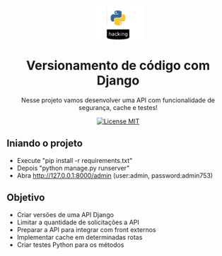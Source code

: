 <h1 align="center">
<br>
  <img src="https://github.com/Caiocof/caiocof/blob/main/python.png?raw=true" alt="PYTHON" width="120">
<br>
<br>
Versionamento de código com Django
</h1>

<p align="center">Nesse projeto vamos desenvolver uma API com funcionalidade de segurança, cache e testes!</p>


<p align="center">
  <a href="https://opensource.org/licenses/MIT">
    <img src="https://img.shields.io/badge/License-MIT-blue.svg" alt="License MIT">
  </a>
</p>

## Iniando o projeto

- Execute "pip install -r requirements.txt"
- Depois "python manage.py runserver"
- Abra http://127.0.0.1:8000/admin (user:admin, password:admin753)

## Objetivo

- Criar versões de uma API Django
- Limitar a quantidade de solicitações a API
- Preparar a API para integrar com front externos
- Implementar cache em determinadas rotas
- Criar testes Python para os métodos

